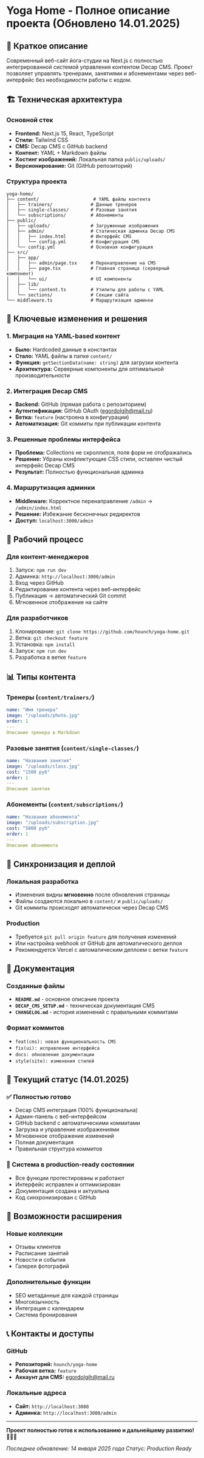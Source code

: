 # Yoga Home - Полное описание проекта (Обновлено 14.01.2025)

## 🎯 Краткое описание
Современный веб-сайт йога-студии на Next.js с полностью интегрированной системой управления контентом Decap CMS. Проект позволяет управлять тренерами, занятиями и абонементами через веб-интерфейс без необходимости работы с кодом.

## 🏗️ Техническая архитектура

### Основной стек
- **Frontend:** Next.js 15, React, TypeScript
- **Стили:** Tailwind CSS
- **CMS:** Decap CMS с GitHub backend
- **Контент:** YAML + Markdown файлы
- **Хостинг изображений:** Локальная папка `public/uploads/`
- **Версионирование:** Git (GitHub репозиторий)

### Структура проекта
```
yoga-home/
├── content/                    # YAML файлы контента
│   ├── trainers/              # Данные тренеров
│   ├── single-classes/        # Разовые занятия
│   └── subscriptions/         # Абонементы
├── public/
│   ├── uploads/               # Загруженные изображения
│   ├── admin/                 # Статическая админка Decap CMS
│   │   ├── index.html         # Интерфейс CMS
│   │   └── config.yml         # Конфигурация CMS
│   └── config.yml             # Основная конфигурация
├── src/
│   ├── app/
│   │   ├── admin/page.tsx     # Перенаправление на CMS
│   │   ├── page.tsx           # Главная страница (серверный компонент)
│   │   └── ui/                # UI компоненты
│   ├── lib/
│   │   └── content.ts         # Утилиты для работы с YAML
│   └── sections/              # Секции сайта
└── middleware.ts              # Маршрутизация админки
```

## 🔧 Ключевые изменения и решения

### 1. Миграция на YAML-based контент
- **Было:** Hardcoded данные в константах
- **Стало:** YAML файлы в папке `content/`
- **Функция:** `getSectionData(name: string)` для загрузки контента
- **Архитектура:** Серверные компоненты для оптимальной производительности

### 2. Интеграция Decap CMS
- **Backend:** GitHub (прямая работа с репозиторием)
- **Аутентификация:** GitHub OAuth (egordolgih@mail.ru)
- **Ветка:** `feature` (настроена в конфигурации)
- **Автоматизация:** Git коммиты при публикации контента

### 3. Решенные проблемы интерфейса
- **Проблема:** Collections не скроллился, поля форм не отображались
- **Решение:** Убраны конфликтующие CSS стили, оставлен чистый интерфейс Decap CMS
- **Результат:** Полностью функциональная админка

### 4. Маршрутизация админки
- **Middleware:** Корректное перенаправление `/admin` → `/admin/index.html`
- **Решение:** Избежание бесконечных редиректов
- **Доступ:** `localhost:3000/admin`

## 🚀 Рабочий процесс

### Для контент-менеджеров
1. Запуск: `npm run dev`
2. Админка: `http://localhost:3000/admin`
3. Вход через GitHub
4. Редактирование контента через веб-интерфейс
5. Публикация → автоматический Git commit
6. Мгновенное отображение на сайте

### Для разработчиков
1. Клонирование: `git clone https://github.com/hounch/yoga-home.git`
2. Ветка: `git checkout feature`
3. Установка: `npm install`
4. Запуск: `npm run dev`
5. Разработка в ветке `feature`

## 📊 Типы контента

### Тренеры (`content/trainers/`)
```yaml
name: "Имя тренера"
image: "/uploads/photo.jpg"
order: 1
---
Описание тренера в Markdown
```

### Разовые занятия (`content/single-classes/`)
```yaml
name: "Название занятия"
image: "/uploads/class.jpg"
cost: "1500 руб"
order: 1
---
Описание занятия
```

### Абонементы (`content/subscriptions/`)
```yaml
name: "Название абонемента"
image: "/uploads/subscription.jpg"
cost: "5000 руб"
order: 1
---
Описание абонемента
```

## 🔄 Синхронизация и деплой

### Локальная разработка
- Изменения видны **мгновенно** после обновления страницы
- Файлы создаются локально в `content/` и `public/uploads/`
- Git коммиты происходят автоматически через Decap CMS

### Production
- Требуется `git pull origin feature` для получения изменений
- Или настройка webhook от GitHub для автоматического деплоя
- Рекомендуется Vercel с автоматическим деплоем с ветки `feature`

## 📝 Документация

### Созданные файлы
- **`README.md`** - основное описание проекта
- **`DECAP_CMS_SETUP.md`** - техническая документация CMS
- **`CHANGELOG.md`** - история изменений с правильными коммитами

### Формат коммитов
- `feat(cms): новая функциональность CMS`
- `fix(ui): исправление интерфейса`
- `docs: обновление документации`
- `style(site): изменения стилей`

## 🎯 Текущий статус (14.01.2025)

### ✅ Полностью готово
- Decap CMS интеграция (100% функциональна)
- Админ-панель с веб-интерфейсом
- GitHub backend с автоматическими коммитами
- Загрузка и управление изображениями
- Мгновенное отображение изменений
- Полная документация
- Правильная структура коммитов

### 🚀 Система в production-ready состоянии
- Все функции протестированы и работают
- Интерфейс исправлен и оптимизирован
- Документация создана и актуальна
- Код синхронизирован с GitHub

## 🔮 Возможности расширения

### Новые коллекции
- Отзывы клиентов
- Расписание занятий
- Новости и события
- Галерея фотографий

### Дополнительные функции
- SEO метаданные для каждой страницы
- Многоязычность
- Интеграция с календарем
- Система бронирования

## 📞 Контакты и доступы

### GitHub
- **Репозиторий:** `hounch/yoga-home`
- **Рабочая ветка:** `feature`
- **Аккаунт для CMS:** egordolgih@mail.ru

### Локальные адреса
- **Сайт:** `http://localhost:3000`
- **Админка:** `http://localhost:3000/admin`

---

**Проект полностью готов к использованию и дальнейшему развитию!** 🧘‍♀️✨

*Последнее обновление: 14 января 2025 года*
*Статус: Production Ready* 